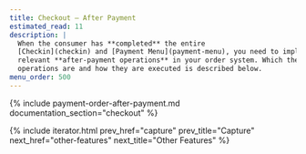 ```yaml
---
title: Checkout – After Payment
estimated_read: 11
description: |
  When the consumer has **completed** the entire
  [Checkin](checkin) and [Payment Menu](payment-menu), you need to implement the
  relevant **after-payment operations** in your order system. Which these
  operations are and how they are executed is described below.
menu_order: 500
---
```


{% include payment-order-after-payment.md documentation_section="checkout" %}

{% include iterator.html prev_href="capture"
                         prev_title="Capture"
                         next_href="other-features"
                         next_title="Other Features" %}

